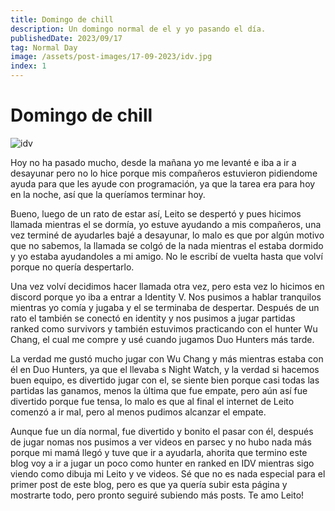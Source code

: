 ```yaml
---
title: Domingo de chill
description: Un domingo normal de el y yo pasando el día.
publishedDate: 2023/09/17
tag: Normal Day
image: /assets/post-images/17-09-2023/idv.jpg
index: 1
---
```


# Domingo de chill

![idv](/assets/post-images/17-09-2023/idv.jpg)

Hoy no ha pasado mucho, desde la mañana yo me levanté e iba a ir a desayunar pero no lo hice porque mis compañeros estuvieron
pidiendome ayuda para que les ayude con programación, ya que la tarea era para hoy en la noche, así que la queríamos terminar hoy.

Bueno, luego de un rato de estar así, Leito se despertó y pues hicimos llamada mientras el se dormía, yo estuve ayudando a mis
compañeros, una vez terminé de ayudarles bajé a desayunar, lo malo es que por algún motivo que no sabemos, la llamada se
colgó de la nada mientras el estaba dormido y yo estaba ayudandoles a mi amigo. No le escribí de vuelta hasta que volví porque no
quería despertarlo.

Una vez volví decidimos hacer llamada otra vez, pero esta vez lo hicimos en discord porque yo iba a entrar a Identity V. Nos pusimos
a hablar tranquilos mientras yo comía y jugaba y el se terminaba de despertar. Después de un rato el también se conectó en identity
y nos pusimos a jugar partidas ranked como survivors y también estuvimos practicando con el hunter Wu Chang, el cual me compre y usé
cuando jugamos Duo Hunters más tarde.

La verdad me gustó mucho jugar con Wu Chang y más mientras estaba con él en Duo Hunters, ya que el llevaba s Night Watch, y la verdad
si hacemos buen equipo, es divertido jugar con el, se siente bien porque casi todas las partidas las ganamos, menos la última que fue
empate, pero aún así fue divertido porque fue tensa, lo malo es que al final el internet de Leito comenzó a ir mal, pero al menos
pudimos alcanzar el empate.

Aunque fue un día normal, fue divertido y bonito el pasar con él, después de jugar nomas nos pusimos a ver videos en parsec y no hubo
nada más porque mi mamá llegó y tuve que ir a ayudarla, ahorita que termino este blog voy a ir a jugar un poco como hunter en ranked
en IDV mientras sigo viendo como dibuja mi Leito y ve videos. Sé que no es nada especial para el primer post de este blog, pero es que
ya quería subir esta página y mostrarte todo, pero pronto seguiré subiendo más posts. Te amo Leito!